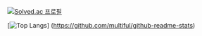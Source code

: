 [![Solved.ac 프로필](http://mazassumnida.wtf/api/v2/generate_badge?boj=airiai)](https://solved.ac/airiai)

[![Top Langs](https://github-readme-stats.vercel.app/api/top-langs/?username=multiful)]
(https://github.com/multiful/github-readme-stats)
<!--
**multiful/multiful** is a ✨ _special_ ✨ repository because its `README.md` (this file) appears on your GitHub profile.

Here are some ideas to get you started:

- 🔭 I’m currently working on ...
- 🌱 I’m currently learning ...
- 👯 I’m looking to collaborate on ...
- 🤔 I’m looking for help with ...
- 💬 Ask me about ...
- 📫 How to reach me: ...
- 😄 Pronouns: ...
- ⚡ Fun fact: ...
-->
